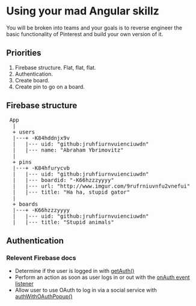 # Using your mad Angular skillz

You will be broken into teams and your goals is to reverse engineer the basic functionality of Pinterest and build your own version of it.

## Priorities

1. Firebase structure. Flat, flat, flat.
2. Authentication.
3. Create board.
4. Create pin to go on a board.

## Firebase structure

<pre>
 App
  |
  + users
  |---+ -K84hddnjx9v
  |   |--- uid: "github:jruhfiurnvuienciuwdn" 
  |   |--- name: "Abraham Ybrimovitz"
  |
  + pins
  |---+ -K84hfurycvb
  |   |--- uid: "github:jruhfiurnvuienciuwdn"
  |   |--- boardid: "-K66hzzzyyyy"
  |   |--- url: "http://www.imgur.com/9rufrniuvnfu2vnefui"
  |   |--- title: "Ha ha, stupid gator"
  |
  + boards
  |---+ -K66hzzzyyyy
  |   |--- uid: "github:jruhfiurnvuienciuwdn"
  |   |--- title: "Stupid animals"
</pre>

## Authentication

### Relevent Firebase docs

+ Determine if the user is logged in with [getAuth()](https://www.firebase.com/docs/web/api/firebase/getauth.html)
+ Perform an action as soon as user logs in or out with the [onAuth event listener](https://www.firebase.com/docs/web/api/firebase/onauth.html)
+ Allow user to use OAuth to log in via a social service with [authWithOAuthPopup()](https://www.firebase.com/docs/web/api/firebase/authwithoauthpopup.html)